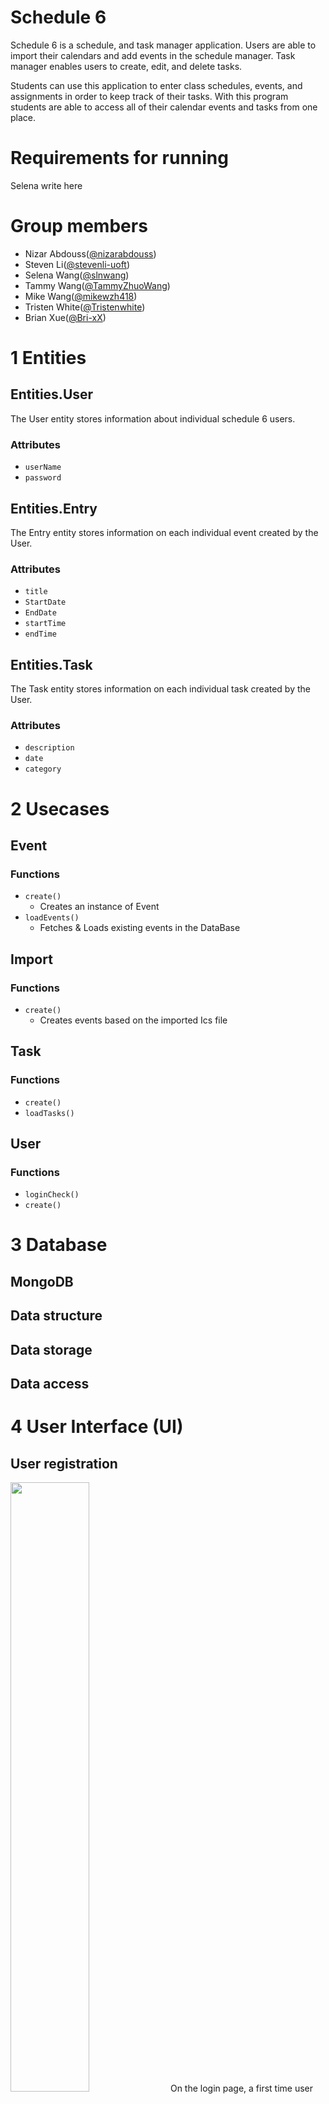 # Schedule 6

Schedule 6 is a schedule, and task manager application. Users are able to import their calendars and add events in the schedule manager. Task manager enables users to create, edit, and delete tasks.

Students can use this application to enter class schedules, events, and assignments in order to keep track of their tasks. With this program students are able to access all of their calendar events and tasks from one place.

# Requirements for running 
Selena write here 
# Group members
- Nizar Abdouss([@nizarabdouss](https://github.com/nizarabdouss))
- Steven Li([@stevenli-uoft](https://github.com/stevenli-uoft))
- Selena Wang([@slnwang](https://github.com/slnwang))
- Tammy Wang([@TammyZhuoWang](https://github.com/TammyZhuoWang))
- Mike Wang([@mikewzh418](https://github.com/mikewzh418))
- Tristen White([@Tristenwhite](https://github.com/Tristenwhite))
- Brian Xue([@Bri-xX](https://github.com/Bri-xX))

# 1 Entities 

## Entities.User
The User entity stores information about individual schedule 6 users.
### Attributes
* `userName`
* `password`
## Entities.Entry
The Entry entity stores information on each individual event created by the User.
### Attributes
* `title`
* `StartDate`
* `EndDate`
* `startTime`
* `endTime`
## Entities.Task
The Task entity stores information on each individual task created by the User.
### Attributes
* `description`
* `date`
* `category`

# 2 Usecases
## Event 
### Functions
* `create()`
    * Creates an instance of Event 
* `loadEvents()`
    * Fetches & Loads existing events in the DataBase
## Import
### Functions
* `create()`
    * Creates events based on the imported Ics file
## Task 
### Functions
* `create()`
* `loadTasks()`
## User
### Functions
* `loginCheck()`
* `create()`

# 3 Database
## MongoDB
## Data structure
## Data storage
## Data access

# 4 User Interface (UI)
## User registration
<img src="https://github.com/CSC207-2022F-UofT/course-project-Schedule-6---Remodel/blob/main/image/login.png" width=50% height=50%>
On the login page, a first time user would need to register an account by clicking on the registration button, which opens up the registration page.


## User login
After an account is created, the user can re-enter their username and password to login.
![Picture of login](image/login.png)

## Schedule
![Picture of schedule](image/schedule.png)
## Import schedule
![Picture of login](image/####.png)
## Add event
![Picture of adding event](image/addEvent.png)
## Edit event
![Picture of editing event](image/editEvent.png)
## Delete event
![Picture of deleting an event](image/delEvent.png)
## To-do list
![Picture of login](image/####.png)
## Add task
![Picture of login](image/task.png)
## Edit task
![Picture of login](image/editTask.png)
## Delete task
![Picture of login](image/####.png)

# 5 Project installation
## Mac User Font Download
Mac users need to download a font in order for the program to display properly. To do so, download the [Gill Sans MT Condensed font](https://www.dafontfree.net/gill-sans-mt-condensed-regular/f64848.htm). To add the font into the system, open Font Book through spotlight search (command + space) and find the plus button to add a new font. This will pull up a Finder window where the downloaded font can be selected and opened. Gill Sans MT Condensed will appear in the “User” section of Font Book

# 6 Running the project
To run our project run Main in src/main/java/main
